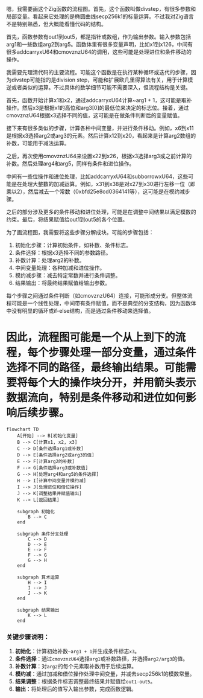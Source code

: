 嗯，我需要画这个Zig函数的流程图。首先，这个函数叫做divstep，有很多参数和局部变量。看起来它处理的是椭圆曲线secp256k1的标量运算。不过我对Zig语言不是特别熟悉，但大概能看懂代码的结构。

首先，函数参数有out1到out5，都是指针或数组，作为输出参数。输入参数包括arg1和一些数组arg2到arg5。函数体里有很多变量声明，比如x1到x126，中间有很多addcarryxU64和cmovznzU64的调用，这些可能是处理进位和条件移动的操作。

我需要先理清代码的主要流程。可能这个函数是在执行某种循环或迭代的步骤，因为divstep可能指的是division step，可能和扩展欧几里得算法有关，用于计算模逆或者类似的运算。不过具体的数学细节可能不需要深入，但流程结构是关键。

首先，函数开始计算x1和x2，通过addcarryxU64计算~arg1 + 1，这可能是取补操作。然后x3是根据x1的高位和arg3[0]的最低位来决定的标志位。接着，通过cmovznzU64根据x3选择不同的值，这可能是在做条件判断后的变量赋值。

接下来有很多类似的步骤，计算各种中间变量，并进行条件移动。例如，x6到x11是根据x3选择arg2或arg3的元素。然后计算x12到x20，看起来是计算arg2数组的补数，可能用于减法运算。

之后，再次使用cmovznzU64来设置x22到x26，根据x3选择arg3或之前计算的补数。然后处理arg4和arg5，同样有条件和进位操作。

中间有一些位操作和进位处理，比如addcarryxU64和subborrowxU64，这些可能是在处理大整数的加减运算。例如，x31到x38是对x27到x30进行左移一位（即乘以2），然后减去一个常数（0xbfd25e8cd0364141等），这可能是在模约减步骤。

之后的部分涉及更多的条件移动和进位处理，可能是在调整中间结果以满足模数的约束。最后，将结果赋值给out1到out5的各个位置。

为了画流程图，我需要将这些步骤分解成块。可能的步骤包括：

1. 初始化步骤：计算初始条件，如补数、条件标志。
2. 条件选择：根据x3选择不同的参数路径。
3. 补数计算：处理arg2的补数。
4. 中间变量处理：各种加减和进位操作。
5. 模约减步骤：减去特定常数并进行条件调整。
6. 结果输出：将最终结果赋值给输出参数。

每个步骤之间通过条件判断（如cmovznzU64）连接，可能形成分支。但整体流程可能是一个线性处理，中间带有条件赋值，而不是典型的分支结构，因为函数体中没有明显的循环或if-else结构，而是通过条件移动来选择值。

因此，流程图可能是一个从上到下的流程，每个步骤处理一部分变量，通过条件选择不同的路径，最终输出结果。可能需要将每个大的操作块分开，并用箭头表示数据流向，特别是条件移动和进位如何影响后续步骤。
================================================
```mermaid
flowchart TD
    A[开始] --> B[初始化变量]
    B --> C[计算x1, x2, x3]
    C --> D[条件选择arg1或补数]
    D --> E[条件选择arg2或arg3的值]
    E --> F[计算arg2的补数]
    F --> G[条件选择arg3或补数值]
    G --> H[处理arg4和arg5的条件选择]
    H --> I[计算中间变量并模约减]
    I --> J[处理进位和借位操作]
    J --> K[调整结果并赋值输出]
    K --> L[返回结果]
    
    subgraph 初始化
        B --> C
    end
    
    subgraph 条件分支处理
        C --> D
        D --> E
        E --> F
        F --> G
        G --> H
    end
    
    subgraph 算术运算
        H --> I
        I --> J
        J --> K
    end
    
    subgraph 结果输出
        K --> L
    end
``` 

### 关键步骤说明：
1. **初始化**：计算初始补数`~arg1 + 1`并生成条件标志`x3`。
2. **条件选择**：通过`cmovznzU64`选择`arg1`或补数路径，并选择`arg2/arg3`的值。
3. **补数计算**：对`arg2`的每个元素取补数用于后续运算。
4. **模约减**：通过加减和借位操作处理中间变量，并减去secp256k1的模数常量。
5. **结果调整**：根据条件标志调整最终结果并赋值给`out1-out5`。
6. **输出**：将处理后的值写入输出参数，完成函数逻辑。